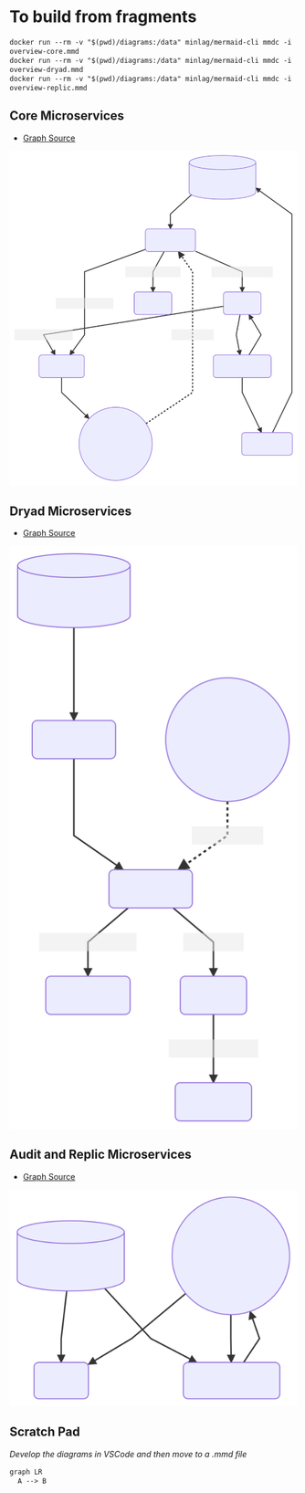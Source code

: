# To build from fragments

```
docker run --rm -v "$(pwd)/diagrams:/data" minlag/mermaid-cli mmdc -i overview-core.mmd 
docker run --rm -v "$(pwd)/diagrams:/data" minlag/mermaid-cli mmdc -i overview-dryad.mmd
docker run --rm -v "$(pwd)/diagrams:/data" minlag/mermaid-cli mmdc -i overview-replic.mmd

```

## Core Microservices
- [Graph Source](overview-core.mmd)

![](overview-core.mmd.svg)

## Dryad Microservices
- [Graph Source](overview-mmd.mmd)

![](overview-dryad.mmd.svg)

## Audit and Replic Microservices
- [Graph Source](overview-replic.mmd)

![](overview-replic.mmd.svg)

## Scratch Pad
_Develop the diagrams in VSCode and then move to a .mmd file_

```mermaid
graph LR
  A --> B
```